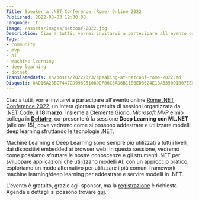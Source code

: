 ```yaml
---
Title: Speaker a .NET Conference (Rome) Online 2022
Published: 2022-03-03 12:30:00
Language: it
Image: /assets/images/netconf-2022.jpg
Description: Ciao a tutti, vorrei invitarvi a partecipare all'evento online .NET Conference 2022, un'intera giornata gratuita di sessioni organizzata da .NET Code, il 18 marzo. Insieme a Clemente Giorio, Microsoft MVP e mio collega in Deltatre, co-presenterò la sessione Deep Learning con ML.NET, dove vedremo come si possono addestrare e utilizzare modelli deep learning sfruttando le tecnologie .NET.
Tags:
- community
- mvp
- ai
- machine learning
- deep learning
- dotnet
TranslatedRefs: en/posts/2022/3/3/speaking-at-netconf-rome-2022.md
DisqusId: 0AD16A2BBC7447CD998C51089DFB6C6AD6B11B6EDB624E1BA3350D1B07EE0C24
---
```

Ciao a tutti, vorrei invitarvi a partecipare all'evento online <a href="https://www.dotnetconf.it/" target="_blank">Rome .NET Conference 2022</a>, un'intera giornata gratuita di sessioni organizzata da <a href="https://www.facebook.com/DotNetCode.IT" target="_blank">.NET Code</a>, il **18 marzo**. Insieme a <a href="https://www.linkedin.com/in/clemente-giorio-03a61811/" target="_blank">Clemente Giorio</a>, *Microsoft MVP* e mio collega in <a href="https://www.deltatre.com" target="_blank">**Deltatre**</a>, co-presenter&ograve; la sessione **Deep Learning con ML.NET** (alle ore 15), dove vedremo come si possono addestrare e utilizzare modelli deep learning sfruttando le tecnologie .NET.

Machine Learning e Deep Learning sono sempre pi&ugrave; utilizzati a tutti i livelli, dai dispositivi embedded ai browser web. In questa sessione, vedremo come possiamo sfruttare le nostre conoscenze e gli strumenti .NET per sviluppare applicazioni che utilizzano modelli AI: con un approccio pratico, esploriamo un modo alternativo per utilizzare i pi&ugrave; comuni framework machine learning/deep learning per addestrare e servire modelli in .NET.

L'evento &egrave; gratuito, grazie agli sponsor, ma la <a href="https://www.eventbrite.it/e/registrazione-rome-net-conference-2022-268350332067" target="_blank">registrazione</a> &egrave; richiesta. Agenda e dettagli si possono trovare <a href="https://www.dotnetconf.it/agenda" target="_blank">qui</a>.
